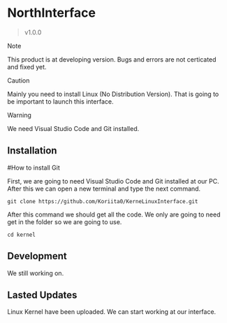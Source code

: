 # NorthInterface
> v1.0.0

> [!NOTE]
> This product is at developing version. Bugs and errors are not certicated and fixed yet.

> [!CAUTION]
> Mainly you need to install Linux (No Distribution Version). That is going to be important to launch this interface.

> [!WARNING]
> We need Visual Studio Code and Git installed.

## Installation

#How to install Git

First, we are going to need Visual Studio Code and Git installed at our PC. After this we can open a new terminal and type the next command.

`git clone https://github.com/Koriita0/KerneLinuxInterface.git`

After this command we should get all the code. We only are going to need get in the folder so we are going to use.

`cd kernel`

## Development

We still working on.

## Lasted Updates

Linux Kernel have been uploaded. We can start working at our interface.
